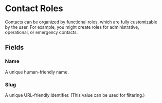 # Contact Roles

[Contacts](./contact.md) can be organized by functional roles, which are fully customizable by the user. For example, you might create roles for administrative, operational, or emergency contacts.

## Fields

### Name

A unique human-friendly name.

### Slug

A unique URL-friendly identifier. (This value can be used for filtering.)
